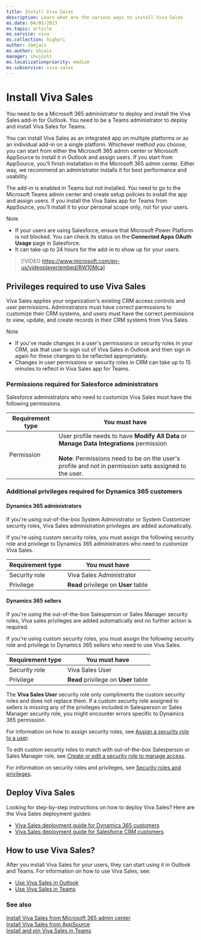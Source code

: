 ```yaml
---
title: Install Viva Sales
description: Learn what are the various ways to install Viva Sales
ms.date: 04/05/2023
ms.topic: article
ms.service: viva
ms.collection: highpri
author: sbmjais
ms.author: shjais
manager: shujoshi
ms.localizationpriority: medium
ms.subservice: viva-sales
---
```


# Install Viva Sales

You need to be a Microsoft 365 administrator to deploy and install the Viva Sales add-in for Outlook. You need to be a Teams administrator to deploy and install Viva Sales for Teams.

You can install Viva Sales as an integrated app on multiple platforms or as an individual add-in on a single platform. Whichever method you choose, you can start from either the Microsoft 365 admin center or Microsoft AppSource to install it in Outlook and assign users. If you start from AppSource, you'll finish installation in the Microsoft 365 admin center. Either way, we recommend an administrator installs it for best performance and usability. 

The add-in is enabled in Teams but not installed. You need to go to the Microsoft Teams admin center and create setup policies to install the app and assign users. If you install the Viva Sales app for Teams from AppSource, you'll install it to your personal scope only, not for your users.

> [!NOTE]
> - If your users are using Salesforce, ensure that Microsoft Power Platform is not blocked. You can check its status on the **Connected Apps OAuth Usage** page in Salesforce.
> - It can take up to 24 hours for the add-in to show up for your users.

> [!VIDEO https://www.microsoft.com/en-us/videoplayer/embed/RW10Mca]

## Privileges required to use Viva Sales

Viva Sales applies your organization's existing CRM access controls and user permissions. Administrators must have correct permissions to customize their CRM systems, and users must have the correct permissions to view, update, and create records in their CRM systems from Viva Sales.

> [!NOTE]
> - If you've made changes in a user's permissions or security roles in your CRM, ask that user to sign out of Viva Sales in Outlook and then sign in again for these changes to be reflected appropriately. 
> - Changes in user permissions or security roles in CRM can take up to 15 minutes to reflect in Viva Sales app for Teams.

### Permissions required for Salesforce administrators

Salesforce administrators who need to customize Viva Sales must have the following permissions.

|Requirement type  |You must have  |
|---------|---------|
|Permission    |  User profile needs to have **Modify All Data** or **Manage Data Integrations** permission <br><br> **Note**: Permissions need to be on the user's profile and not in permission sets assigned to the user.|

### Additional privileges required for Dynamics 365 customers

#### Dynamics 365 administrators

If you're using out-of-the-box System Administrator or System Customizer security roles, Viva Sales administration privileges are added automatically.

If you're using custom security roles, you must assign the following security role and privilege to Dynamics 365 administrators who need to customize Viva Sales. 

|Requirement type  |You must have  |
|---------|---------|
|Security role     | Viva Sales Administrator |
|Privilege     | **Read** privilege on **User** table     |

#### Dynamics 365 sellers

If you're using the out-of-the-box Salesperson or Sales Manager security roles, Viva sales privileges are added automatically and no further action is required.

If you're using custom security roles, you must assign the following security role and privilege to Dynamics 365 sellers who need to use Viva Sales.

|Requirement type  |You must have  |
|---------|---------|
|Security role     | Viva Sales User |
|Privilege     | **Read** privilege on **User** table     |


The **Viva Sales User** security role only compliments the custom security roles and does not replace them. If a custom security role assigned to sellers is missing any of the privileges included in Salesperson or Sales Manager security role, you might encounter errors specific to Dynamics 365 permission.

For information on how to assign security roles, see [Assign a security role to a user](/power-platform/admin/assign-security-roles).

To edit custom security roles to match with out-of-the-box Salesperson or Sales Manager role, see [Create or edit a security role to manage access](/power-platform/admin/create-edit-security-role).

For information on security roles and privileges, see [Security roles and privileges](/power-platform/admin/security-roles-privileges).

## Deploy Viva Sales

Looking for step-by-step instructions on how to deploy Viva Sales? Here are the Viva Sales deployment guides:

- [Viva Sales deployment guide for Dynamics 365 customers](deploy-viva-sales-d365.md)
- [Viva Sales deployment guide for Salesforce CRM customers](deploy-viva-sales-sf.md)

## How to use Viva Sales?

After you install Viva Sales for your users, they can start using it in Outlook and Teams. For information on how to use Viva Sales, see:

- [Use Viva Sales in Outlook](https://support.microsoft.com/topic/use-viva-sales-in-outlook-ec3605f9-fdb0-4593-9c5b-b43a76c07081)
- [Use Viva Sales in Teams](https://support.microsoft.com/topic/use-viva-sales-in-teams-04286b82-bdf8-4e37-94ce-be1943b2d6ea)

### See also

[Install Viva Sales from Microsoft 365 admin center](install-viva-sales-individual-add-in-admin-center.md)<br>
[Install Viva Sales from AppSource](install-viva-sales-individual-add-in-appsource.md)<br>
[Install and pin Viva Sales in Teams](install-pin-viva-sales-teams.md)
